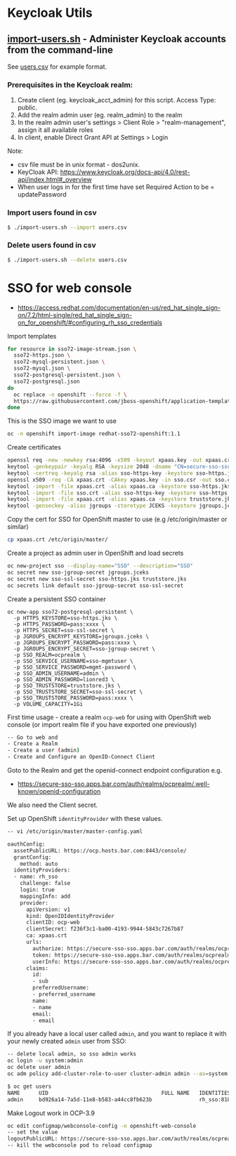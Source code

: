 # Keycloak Utils

## [import-users.sh](./import-users.sh) - Administer Keycloak accounts from the command-line
See [users.csv](./users.csv) for example format.
### Prerequisites in the Keycloak realm:
1. Create client (eg. keycloak_acct_admin) for this script. Access Type: public.
1. Add the realm admin user (eg. realm_admin) to the realm
1. In the realm admin user's settings > Client Role > "realm-management", assign it all available roles
1. In client, enable Direct Grant API at Settings > Login

Note:
- csv file must be in unix format - dos2unix.
- KeyCloak API: https://www.keycloak.org/docs-api/4.0/rest-api/index.html#_overview
- When user logs in for the first time have set Required Action to be = updatePassword

### Import users found in csv
```sh
$ ./import-users.sh --import users.csv
```

### Delete users found in csv
```sh
$ ./import-users.sh --delete users.csv
```

# SSO for web console

- https://access.redhat.com/documentation/en-us/red_hat_single_sign-on/7.2/html-single/red_hat_single_sign-on_for_openshift/#configuring_rh_sso_credentials

Import templates

```sh
for resource in sso72-image-stream.json \
  sso72-https.json \
  sso72-mysql-persistent.json \
  sso72-mysql.json \
  sso72-postgresql-persistent.json \
  sso72-postgresql.json
do
  oc replace -n openshift --force -f \
  https://raw.githubusercontent.com/jboss-openshift/application-templates/ose-v1.4.14/sso/${resource}
done
```

This is the SSO image we want to use

```sh
oc -n openshift import-image redhat-sso72-openshift:1.1
```

Create certificates

```sh
openssl req -new -newkey rsa:4096 -x509 -keyout xpaas.key -out xpaas.crt -days 365 -subj "/CN=sso.apps.bar.com" -passout pass:xxxx
keytool -genkeypair -keyalg RSA -keysize 2048 -dname "CN=secure-sso-sso.apps.bar.com" -alias sso-https-key -keystore sso-https.jks -storepass pass:xxxx -keypass pass:xxxx -noprompt
keytool -certreq -keyalg rsa -alias sso-https-key -keystore sso-https.jks -file sso.csr -storepass pass:xxxx -noprompt
openssl x509 -req -CA xpaas.crt -CAkey xpaas.key -in sso.csr -out sso.crt -days 365 -CAcreateserial -passin pass:xxxx
keytool -import -file xpaas.crt -alias xpaas.ca -keystore sso-https.jks -storepass pass:xxxx -noprompt
keytool -import -file sso.crt -alias sso-https-key -keystore sso-https.jks -storepass pass:xxxx -noprompt
keytool -import -file xpaas.crt -alias xpaas.ca -keystore truststore.jks -storepass pass:xxxx -noprompt
keytool -genseckey -alias jgroups -storetype JCEKS -keystore jgroups.jceks -storepass pass:xxxx -keypass pass:xxxx -noprompt
```

Copy the cert for SSO for OpenShift master to use (e.g /etc/origin/master or similar)

```sh
cp xpaas.crt /etc/origin/master/
```

Create a project as admin user in OpenShift and load secrets

```sh
oc new-project sso --display-name="SSO" --description="SSO"
oc secret new sso-jgroup-secret jgroups.jceks
oc secret new sso-ssl-secret sso-https.jks truststore.jks
oc secrets link default sso-jgroup-secret sso-ssl-secret
```

Create a persistent SSO container

```
oc new-app sso72-postgresql-persistent \
  -p HTTPS_KEYSTORE=sso-https.jks \
  -p HTTPS_PASSWORD=pass:xxxx \
  -p HTTPS_SECRET=sso-ssl-secret \
  -p JGROUPS_ENCRYPT_KEYSTORE=jgroups.jceks \
  -p JGROUPS_ENCRYPT_PASSWORD=pass:xxxx \
  -p JGROUPS_ENCRYPT_SECRET=sso-jgroup-secret \
  -p SSO_REALM=ocprealm \
  -p SSO_SERVICE_USERNAME=sso-mgmtuser \
  -p SSO_SERVICE_PASSWORD=mgmt-password \
  -p SSO_ADMIN_USERNAME=admin \
  -p SSO_ADMIN_PASSWORD=lionred3 \
  -p SSO_TRUSTSTORE=truststore.jks \
  -p SSO_TRUSTSTORE_SECRET=sso-ssl-secret \
  -p SSO_TRUSTSTORE_PASSWORD=pass:xxxx \
  -p VOLUME_CAPACITY=1Gi
```

First time usage - create a realm `ocp-web` for using with OpenShift web console (or import realm file if you have exported one previously)

```sh
-- Go to web and
- Create a Realm
- Create a user (admin)
- Create and Configure an OpenID-Connect Client
```

Goto to the Realm and get the openid-connect endpoint configuration e.g.
- https://secure-sso-sso.apps.bar.com/auth/realms/ocprealm/.well-known/openid-configuration

We also need the Client secret.

Set up OpenShift `identityProvider` with these values.

```sh
-- vi /etc/origin/master/master-config.yaml

oauthConfig:
  assetPublicURL: https://ocp.hosts.bar.com:8443/console/
  grantConfig:
    method: auto
  identityProviders:
  - name: rh_sso
    challenge: false
    login: true
    mappingInfo: add
    provider:
      apiVersion: v1
      kind: OpenIDIdentityProvider
      clientID: ocp-web
      clientSecret: f236f3c1-ba00-4193-9944-5843c7267b87
      ca: xpaas.crt
      urls:
        authorize: https://secure-sso-sso.apps.bar.com/auth/realms/ocprealm/protocol/openid-connect/auth
        token: https://secure-sso-sso.apps.bar.com/auth/realms/ocprealm/protocol/openid-connect/token
        userInfo: https://secure-sso-sso.apps.bar.com/auth/realms/ocprealm/protocol/openid-connect/userinfo
      claims:
        id:
        - sub
        preferredUsername:
        - preferred_username
        name:
        - name
        email:
        - email
```

If you already have a local user called `admin`, and  you want to replace it with your newly created `admin` user from SSO:

```sh
-- delete local admin, so sso admin works
oc login -u system:admin
oc delete user admin
oc adm policy add-cluster-role-to-user cluster-admin admin --as=system:admin

$ oc get users
NAME      UID                                    FULL NAME   IDENTITIES
admin     bd926a14-7a5d-11e8-b583-a44cc8fb623b               rh_sso:818ddb85-5044-48ee-9e64-33fd269aacf3
```

Make Logout work in OCP-3.9

```sh
oc edit configmap/webconsole-config -n openshift-web-console
-- set the value
logoutPublicURL: https://secure-sso-sso.apps.bar.com/auth/realms/ocprealm/protocol/openid-connect/logout?redirect_uri=https://ocp.hosts.bar.com:8443/console/
-- kill the webconsole pod to reload configmap
```
